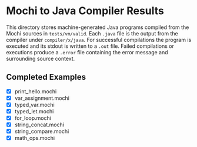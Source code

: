 # Mochi to Java Compiler Results

This directory stores machine-generated Java programs compiled from the Mochi sources in `tests/vm/valid`.
Each `.java` file is the output from the compiler under `compiler/x/java`. For successful compilations the
program is executed and its stdout is written to a `.out` file. Failed compilations or executions produce a
`.error` file containing the error message and surrounding source context.

## Completed Examples

- [x] print_hello.mochi
- [x] var_assignment.mochi
- [x] typed_var.mochi
- [x] typed_let.mochi
- [x] for_loop.mochi
- [x] string_concat.mochi
- [x] string_compare.mochi
- [x] math_ops.mochi
